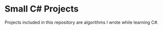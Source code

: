 # Small C# Projects

Projects included in this repository are algorithms I wrote while learning C#.
